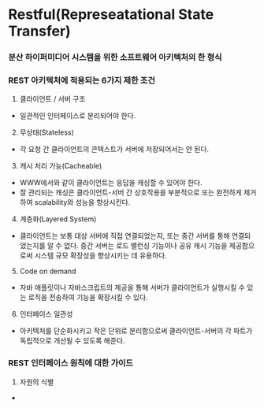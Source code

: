 # Restful(Represeatational State Transfer)
### 분산 하이퍼미디어 시스템을 위한 소프트웨어 아키텍처의 한 형식
  
  
### REST 아키텍처에 적용되는 6가지 제한 조건
 1. 클라이언트 / 서버 구조
 - 일관적인 인터페이스로 분리되어야 한다.
 2. 무상태(Stateless)
 - 각 요청 간 클라이언트의 콘텍스트가 서버에 저장되어서는 안 된다.
 3. 캐시 처리 가능(Cacheable)
 - WWW에서와 같이 클라이언트는 응답을 캐싱할 수 있어야 한다.
  - 잘 관리되는 캐싱은 클라이언트-서버 간 상호작용을 부분적으로 또는 완전하게 제거하여 scalability와 성능을 향상시킨다.
 4. 계층화(Layered System)
 - 클라이언트는 보통 대상 서버에 직접 연결되었는지, 또는 중간 서버를 통해 연결되었는지를 알 수 없다. 
   중간 서버는 로드 밸런싱 기능이나 공유 캐시 기능을 제공함으로써 시스템 규모 확장성을 향상시키는 데 유용하다.
 5. Code on demand
 - 자바 애플릿이나 자바스크립트의 제공을 통해 서버가 클라이언트가 실행시킬 수 있는 로직을 전송하여 기능을 확장시킬 수 있다.
 6. 인터페이스 일관성
 - 아키텍처를 단순화시키고 작은 단위로 분리함으로써 클라이언트-서버의 각 파트가 독립적으로 개선될 수 있도록 해준다.

### REST 인터페이스 원칙에 대한 가이드
 1. 자원의 식별
  - 

